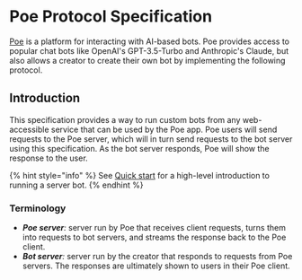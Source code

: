 # Poe Protocol Specification

[Poe](https://poe.com/) is a platform for interacting with AI-based bots. Poe provides access to popular chat bots like OpenAI's GPT-3.5-Turbo and Anthropic's Claude, but also allows a creator to create their own bot by implementing the following protocol.

## Introduction

This specification provides a way to run custom bots from any web-accessible service that can be used by the Poe app. Poe users will send requests to the Poe server, which will in turn send requests to the bot server using this specification. As the bot server responds, Poe will show the response to the user.

{% hint style="info" %}
See [Quick start](../quick-start.md) for a high-level introduction to running a server bot.
{% endhint %}

### Terminology

* _**Poe server**:_ server run by Poe that receives client requests, turns them into requests to bot servers, and streams the response back to the Poe client.
* _**Bot server**:_ server run by the creator that responds to requests from Poe servers. The responses are ultimately shown to users in their Poe client.

